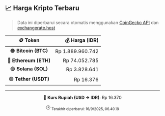 

<!-- HARGA_KRIPTO -->
## 📈 Harga Kripto Terbaru

> Data ini diperbarui secara otomatis menggunakan [CoinGecko API](https://www.coingecko.com/) dan [exchangerate.host](https://exchangerate.host/)

<div align="center">

| 🪙 Token | 💰 Harga (IDR) |
|:------:|---------------:|
| 🟠 **Bitcoin (BTC)**   | Rp 1.889.960.742 |
| 🔵 **Ethereum (ETH)**  | Rp 74.052.785 |
| 🟣 **Solana (SOL)**    | Rp 3.828.641 |
| 🟢 **Tether (USDT)**   | Rp 16.376 |

---

💱 **Kurs Rupiah (USD → IDR)**: Rp 16.370

🕒 <sub>Terakhir diperbarui: 16/9/2025, 06.40.18</sub>

</div>
<!-- /HARGA_KRIPTO -->